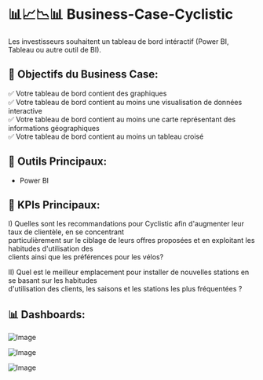 # 📊📈📉📊 Business-Case-Cyclistic

Les investisseurs souhaitent un tableau de bord intéractif (Power BI, Tableau ou autre outil de BI).

## 🎯 Objectifs du Business Case:

  ✅ Votre tableau de bord contient des graphiques <br>
  ✅ Votre tableau de bord contient au moins une visualisation de données interactive <br>
  ✅ Votre tableau de bord contient au moins une carte représentant des informations géographiques <br>
  ✅ Votre tableau de bord contient au moins un tableau croisé

## 🧰 Outils Principaux: 

- Power BI

## 🧠 KPIs Principaux:

  I) Quelles sont les recommandations pour Cyclistic afin d'augmenter leur taux de clientèle, en se concentrant <br> 
  particulièrement sur le ciblage de leurs offres proposées et en exploitant les habitudes d'utilisation des <br> 
  clients ainsi que les préférences pour les vélos?
  
  II) Quel est le meilleur emplacement pour installer de nouvelles stations en se basant sur les habitudes <br>
  d'utilisation des clients, les saisons et les stations les plus fréquentées ?

## 📊 Dashboards: 

![Image](https://github.com/user-attachments/assets/a47ef6a2-275c-4cdc-a5e8-912ceea50e1e)

![Image](https://github.com/user-attachments/assets/df946413-8700-4c21-af36-1add3488e796)

![Image](https://github.com/user-attachments/assets/7a566b73-3251-4412-bcf7-5b160e4c80cf)
